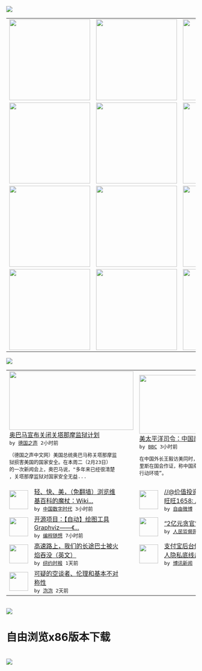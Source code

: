

<a href="https://github.com/greatfire/z/raw/master/FreeBrowser.apk"><img src="https://raw.githubusercontent.com/greatfire/wiki/master/x/header.png" /></a><table><tr><td width="262" align="center" valign="center"><a href="https://github.com/greatfire/wiki/wiki/nyt" title="纽约时报中文网 国际纵览"><img src="https://raw.githubusercontent.com/greatfire/wiki/master/x/nyt_flag.png" width="215"/></a></td><td width="262" align="center" valign="center"><a href="https://github.com/greatfire/wiki/wiki/dw" title=""><img src="https://raw.githubusercontent.com/greatfire/wiki/master/x/dw_flag.png" width="215"/></a></td><td width="262" align="center" valign="center"><a href="https://github.com/greatfire/wiki/wiki/rmjd" title=""><img src="https://raw.githubusercontent.com/greatfire/wiki/master/x/rmjd_flag.png" width="215"/></a></td></tr><tr><td width="262" align="center" valign="center"><a href="https://github.com/paopaonetizen/website" title="泡泡 - 未经审查的互联网信息"><img src="https://raw.githubusercontent.com/greatfire/wiki/master/x/pp_flag.png" width="215"/></a></td><td width="262" align="center" valign="center"><a href="https://github.com/getlantern/mirror" title="以及自由微博和GreatFire.org官方中文论坛"><img src="https://raw.githubusercontent.com/greatfire/wiki/master/x/lantern_flag.png" width="215"/></a></td><td width="262" align="center" valign="center"><a href="https://github.com/cdtmirrors/m/" title=""><img src="https://raw.githubusercontent.com/greatfire/wiki/master/x/cdt_flag.png" width="215"/></a></td></tr><tr><td width="262" align="center" valign="center"><a href="https://github.com/program-think/blog" title="编程随想的博客"><img src="https://raw.githubusercontent.com/greatfire/wiki/master/x/pt_flag.png" width="215"/></a></td><td width="262" align="center" valign="center"><a href="https://github.com/greatfire/wiki/wiki/bbc" title=""><img src="https://raw.githubusercontent.com/greatfire/wiki/master/x/bbc_flag.png" width="215"/></a></td><td width="262" align="center" valign="center"><a href="https://github.com/freeweibo/s" title="自由微博 - 匿名和不受屏蔽的新浪微博搜索"><img src="https://raw.githubusercontent.com/greatfire/wiki/master/x/fw_flag.png" width="215"/></a></td></tr><tr><td width="262" align="center" valign="center"><a href="https://github.com/greatfire/wiki/wiki/google" title=""><img src="https://raw.githubusercontent.com/greatfire/wiki/master/x/google_flag.png" width="215"/></a></td><td width="262" align="center" valign="center"><a href="https://github.com/bxnews/boxun" title=""><img src="https://raw.githubusercontent.com/greatfire/wiki/master/x/bx_flag.png" width="215"/></a></td><td width="262" align="center" valign="center"><a href="https://github.com/greatfire/wiki/wiki/open-source" title="欢迎访问GreatFire.org开发者项目网站"><img src="https://raw.githubusercontent.com/greatfire/wiki/master/x/open-source_flag.png" width="215"/></a></td></tr></table><img src="https://raw.githubusercontent.com/greatfire/wiki/master/x/newsfeed text.png" /><table cols="4"><tr><td colspan="2" width="380"><a href="http://dw.com/p/1I0kr?maca=chi-GK-text-greatfire-all-chinese-15625-xml-mrss"><img src="http://www.dw.com/image/0,,18121857_302,00.jpg" width="330" height="156"/></a></br><a href="http://dw.com/p/1I0kr?maca=chi-GK-text-greatfire-all-chinese-15625-xml-mrss">奥巴马宣布关闭关塔那摩监狱计划</a></br><kbd> by <a href="http://dw.de">德国之声</a> 2小时前 </kbd></br><pre>（德国之声中文网）美国总统奥巴马称关塔那摩监<br/>狱损害美国的国家安全。在本周二（2月23日）<br/>的一次新闻会上，奥巴马说，"多年来已经很清楚<br/>，关塔那摩监狱对国家安全无益...</pre></td><td colspan="2" width="380"><a href="http://www.bbc.com/zhongwen/simp/china/2016/02/160223_us_china_scs_harris"><img src="http://ichef.bbci.co.uk/news/ws/106/amz/worldservice/live/assets/images/2016/02/22/160222143413_china_fm_wang_yi_304x171_ap_nocredit.jpg" width="330" height="156"/></a></br><a href="http://www.bbc.com/zhongwen/simp/china/2016/02/160223_us_china_scs_harris">美太平洋司令：中国南海部署改变军事环境</a></br><kbd> by <a href="http://www.bbc.co.uk/zhongwen/simp">BBC</a> 3小时前 </kbd></br><pre>在中国外长王毅访美同时，美军太平洋总部司令哈<br/>里斯在国会作证，称中国南海军事部署“改变军事<br/>行动环境”。</pre></td></tr><tr><td><img src="http://i1.wp.com/cdn.sspai.com/attachment/thumbnail/2015/12/08/3e1a50bf3e0e8a56094669188bb7c2e148919_mw_800_wm_1_wmp_3.jpg" width="50" height="50"/></td><td width="280"><a href="http://feedproxy.google.com/~r/chinadigitaltimes/zKps/~3/D-mD2lELXNQ/">轻、快、美，（免翻墙）浏览维<br/>基百科的魔杖：Wiki...</a></br><kbd> by <a href="http://chinadigitaltimes.net/chinese/">中国数字时代</a> 3小时前 </kbd></td><td><img src="https://raw.githubusercontent.com/greatfire/wiki/master/x/fw_logo.png" width="50" height="50"/></td><td width="280"><a href="https://freeweibo.com/weibo/3945845949353434">//@价值投资快客: //@<br/>旺旺1658: //@...</a></br><kbd> by <a href="https://freeweibo.com/">自由微博</a> 4小时前 </kbd></td></tr><tr><td><img src="http://lh4.googleusercontent.com/fkVpNoNysQXG3Q9ZNUZPW6QwNcXa0Qu_aE0TSSHFIczPC7PLjPpu1QIOtbt04qBrTZAUlxDSvvekxE_pDQ2WDKbaufdDw0J0BDVg2WAHSA6DSBa_FnWmTAfxHyEJxxL5uSuxrkzLr48" width="50" height="50"/></td><td width="280"><a href="http://feedproxy.google.com/~r/programthink/~3/Efk8QUhZSS0/opensource-review-graphviz.html">开源项目：【自动】绘图工具 <br/>Graphviz——《...</a></br><kbd> by <a href="http://program-think.blogspot.com">编程随想</a> 7小时前 </kbd></td><td><img src="http://www.rmjdw.com/uploads/allimg/160223/10101CB7-0.jpg" width="50" height="50"/></td><td width="280"><a href="http://www.rmjdw.com//fanfuqianshao/20160223/15516.html">“2亿元贪官”开罚单不手软 </a></br><kbd> by <a href="http://www.rmjdw.com/">人民监督网</a> 10小时前 </kbd></td></tr><tr><td><img src="http://static01.nyt.com/images/2016/02/22/travel/22megabus-photo2/22megabus-photo2-articleLarge.jpg" width="50" height="50"/></td><td width="280"><a href="https://d3qlz4p8smvoli.cloudfront.net/travel/20160223/cc23megabus/">高速路上，我们的长途巴士被火<br/>焰吞没（英文）</a></br><kbd> by <a href="http://m.cn.nytimes.com/">纽约时报</a> 1天前 </kbd></td><td><img src="http://upload.bx.tl/news/temp14/201602230037022.png" width="50" height="50"/></td><td width="280"><a href="http://www.boxun.com/news/gb/china/2016/02/201602231542.shtml">支付宝后台偷拍手机用户大陆个<br/>人隐私底线击穿</a></br><kbd> by <a href="http://www.boxun.com">博讯新闻</a> 1天前 </kbd></td></tr><tr><td><img src="https://raw.githubusercontent.com/greatfire/wiki/master/x/pp_logo.png" width="50" height="50"/></td><td width="280"><a href="https://pao-pao.net/article/675">可疑的空谈者、伦理和基本不对<br/>称性</a></br><kbd> by <a href="https://pao-pao.net">泡泡</a> 2天前 </kbd></td></table></br><a href="https://github.com/greatfire/z/raw/master/FreeBrowser.apk"><img src="https://raw.githubusercontent.com/greatfire/wiki/master/x/download app.png" /></a><h1>自由浏览x86版本下载<h1><a href="https://github.com/greatfire/z/raw/master/FreeBrowser-x86.apk"><img src="https://raw.githubusercontent.com/greatfire/images/master/fb86.qr.png" /></a>